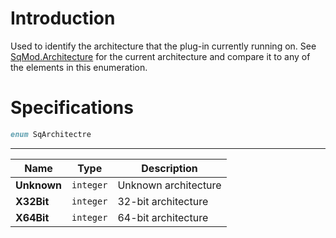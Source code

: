 # Introduction

Used to identify the architecture that the plug-in currently running on. See [SqMod.Architecture](Enum.SqMod) for the current architecture and compare it to any of the elements in this enumeration.

# Specifications

```D
enum SqArchitectre
```

----

| Name | Type | Description |
|---|---|---|
| **Unknown** | `integer` | Unknown architecture |
| **X32Bit** | `integer` | 32-bit architecture |
| **X64Bit** | `integer` | 64-bit architecture |
